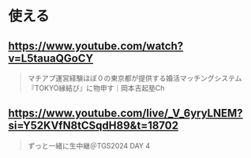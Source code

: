# 使える

## https://www.youtube.com/watch?v=L5tauaQGoCY

> マチアプ運営経験ほぼ０の東京都が提供する婚活マッチングシステム『TOKYO縁結び』に物申す｜岡本吉起塾Ch

## https://www.youtube.com/live/_V_6yryLNEM?si=Y52KVfN8tCSqdH89&t=18702

> ずっと一緒に生中継＠TGS2024 DAY 4 

